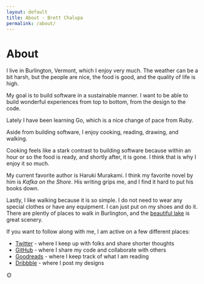 ```yaml
---
layout: default
title: About - Brett Chalupa
permalink: /about/
---
```


# About

I live in Burlington, Vermont, which I enjoy very much. The weather can be a bit
harsh, but the people are nice, the food is good, and the quality of life is
high.

My goal is to build software in a sustainable manner. I want to be
able to build wonderful experiences from top to bottom, from the design to the
code.

Lately I have been learning Go, which is a nice change of pace from Ruby.

Aside from building software, I enjoy cooking, reading, drawing, and
walking.

Cooking feels like a stark contrast to building software because within an hour
or so the food is ready, and shortly after, it is gone. I think that is why I
enjoy it so much.

My current favorite author is Haruki Murakami. I think my favorite
novel by him is _Kafka on the Shore_. His writing grips me, and I find it hard
to put his books down.

Lastly, I like walking because it is so simple. I do not need to wear any
special clothes or have any equipment. I can just put on my shoes and do it.
There are plently of places to walk in Burlington, and the [beautiful
lake](https://www.flickr.com/photos/brettchalupa/5464186440/) is great scenery.

If you want to follow along with me, I am active on a few different places:

- [Twitter](https://twitter.com/brettchalupa) - where I keep up with folks and
  share shorter thoughts
- [GitHub](https://github.com/brettchalupa) - where I share my code and
  collaborate with others
- [Goodreads](http://www.goodreads.com/user/show/25307704-brett-chalupa) - where
  I keep track of what I am reading
- [Dribbble](https://dribbble.com/brettchalupa) - where I post my designs

:sun_with_face:
